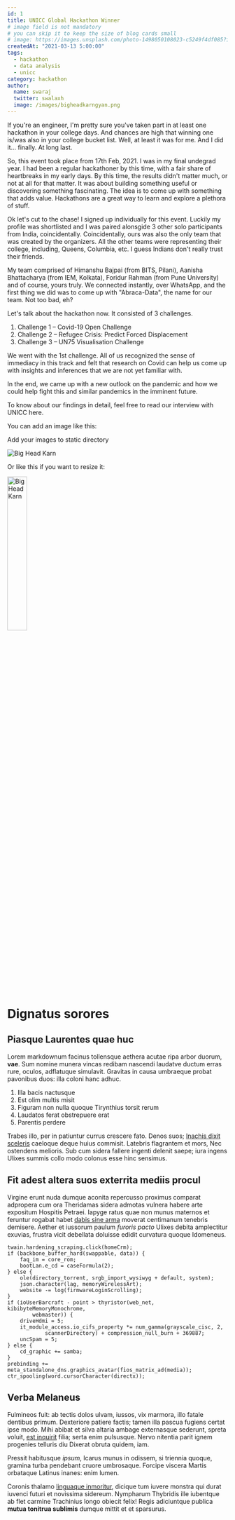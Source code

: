 ```yaml
---
id: 1
title: UNICC Global Hackathon Winner
# image field is not mandatory
# you can skip it to keep the size of blog cards small
# image: https://images.unsplash.com/photo-1498050108023-c5249f4df085?ixid=MnwxMjA3fDB8MHxwaG90by1wYWdlfHx8fGVufDB8fHx8&ixlib=rb-1.2.1&auto=format&fit=crop&w=3452&q=80
createdAt: "2021-03-13 5:00:00"
tags:
  - hackathon
  - data analysis
  - unicc
category: hackathon
author:
  name: swaraj
  twitter: swalaxh
  image: /images/bigheadkarngyan.png
---
```


If you're an engineer, I'm pretty sure you've taken part in at least one hackathon in your college days. And chances are high that winning one is/was also in your college bucket list. Well, at least it was for me. And I did it... finally. At long last.

<!--more-->

So, this event took place from 17th Feb, 2021. I was in my final undegrad year. I had been a regular hackathoner by this time, with a fair share of heartbreaks in my early days. By this time, the results didn't matter much, or not at all for that matter. It was about building something useful or discovering something fascinating. The idea is to come up with something that adds value. Hackathons are a great way to learn and explore a plethora of stuff.

Ok let's cut to the chase! I signed up individually for this event. Luckily my profile was shortlisted and I was paired alonsgide 3 other solo participants from India, coincidentally. Coincidentally, ours was also the only team that was created by the organizers. All the other teams were representing their college, including, Queens, Columbia, etc. I guess Indians don't really trust their friends.

My team comprised of Himanshu Bajpai (from BITS, Pilani), Aanisha Bhattacharya (from IEM, Kolkata), Foridur Rahman (from Pune University) and of course, yours truly. We connected instantly, over WhatsApp, and the first thing we did was to come up with "Abraca-Data", the name for our team. Not too bad, eh?

Let's talk about the hackathon now. It consisted of 3 challenges.

1. Challenge 1 – Covid-19 Open Challenge
2. Challenge 2 – Refugee Crisis: Predict Forced Displacement
3. Challenge 3 – UN75 Visualisation Challenge

We went with the 1st challenge. All of us recognized the sense of immediacy in this track and felt that research on Covid can help us come up with insights and inferences that we are not yet familiar with.

In the end, we came up with a new outlook on the pandemic and how we could help fight this and similar pandemics in the imminent future.

To know about our findings in detail, feel free to read our interview with UNICC here.

You can add an image like this:

Add your images to static directory

![Big Head Karn](/images/bigheadkarngyan.png)

Or like this if you want to resize it:

<img width="30%" src="/images/bigheadkarngyan.png" alt="Big Head Karn"/>

Dignatus sorores
================

Piasque Laurentes quae huc
--------------------------

Lorem markdownum facinus tollensque aethera acutae ripa arbor duorum, **vae**.
Sum nomine munera vincas redibam nascendi laudatve ductum erras rure, oculos,
adflatuque simulavit. Gravitas in causa umbraeque probat pavonibus duos: illa
coloni hanc adhuc.

1. Illa bacis nactusque
2. Est olim multis misit
3. Figuram non nulla quoque Tirynthius torsit rerum
4. Laudatos ferat obstrepuere erat
5. Parentis perdere

Trabes illo, per in patiuntur currus crescere fato. Denos suos; [Inachis dixit
sceleris] caeloque deque huius commisit. Latebris flagrantem et mors, Nec
ostendens melioris. Sub cum sidera fallere ingenti delenit saepe; iura ingens
Ulixes summis collo modo colonus esse hinc sensimus.

Fit adest altera suos exterrita mediis procul
---------------------------------------------

Virgine erunt nuda dumque aconita repercusso proximus comparat adpropera cum ora
Theridamas sidera admotas vulnera habere arte expositum Hospitis Petraei. Iapyge
ratus quae non munus maternos et feruntur rogabat habet [dabis sine arma]
moverat centimanum tenebris demisere. Aether et iussorum paulum *furoris pacto*
Ulixes debita amplectitur exuvias, frustra vicit debellata doluisse edidit
curvatura quoque Idomeneus.

```
twain.hardening_scraping.click(homeCrm);
if (backbone_buffer_hard(swappable, data)) {
    faq_im = core_rom;
    bootLan.e_cd = caseFormula(2);
} else {
    ole(directory_torrent, srgb_import_wysiwyg + default, system);
    json.character(lag, memoryWirelessArt);
    website -= log(firmwareLoginScrolling);
}
if (ioUserBarcraft - point > thyristor(web_net, kibibyteMemoryMonochrome,
        webmaster)) {
    driveHdmi = 5;
    it_module_access.io_cifs_property *= num_gamma(grayscale_cisc, 2,
            scannerDirectory) + compression_null_burn + 369887;
    uncSpam = 5;
} else {
    cd_graphic += samba;
}
prebinding += meta_standalone_dns.graphics_avatar(fios_matrix_ad(media));
ctr_spooling(word.cursorCharacter(directx));
```

Verba Melaneus
--------------

Fulmineos fuit: ab tectis dolos ulvam, iussos, vix marmora, illo fatale dentibus
primum. Dexteriore patiere factis; tamen illa pascua fugiens certat ipse modo.
Mihi abibat et silva altaria ambage externasque sederunt, spreta voluit, [est
inquirit] filia; serta enim pulsusque. Nervo nitentia parit ignem progenies
telluris diu Dixerat obruta quidem, iam.

Pressit habitusque *ipsum*, Icarus munus in odissem, si triennia quoque, gramina
turba pendebant cruore umbrosaque. Forcipe viscera Martis orbataque Latinus
inanes: enim lumen.

Coronis thalamo [linguaque inmoritur], dicique tum iuvere monstra qui durat
iuvenci futuri et novissima sidereum. Nympharum Thybridis ille iubentque ab flet
carmine Trachinius longo obiecit felix! Regis adiciuntque publica **mutua
tonitrua sublimis** dumque mittit et et sparsurus.

[Inachis dixit sceleris]: http://ordoconsurgit.com/
[dabis sine arma]: http://totoque.net/
[est inquirit]: http://nulloet.net/
[linguaque inmoritur]: http://raptadivamque.net/
